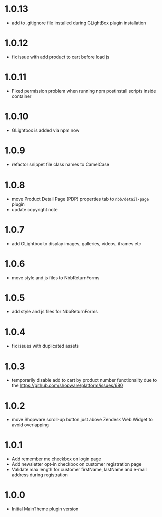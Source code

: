 # 1.0.13
- add to .gitignore file installed during GLightBox plugin installation

# 1.0.12
- fix issue with add product to cart before load js 

# 1.0.11
- Fixed permission problem when running npm postinstall scripts inside container

# 1.0.10
- GLightbox is added via npm now

# 1.0.9
- refactor snippet file class names to CamelCase

# 1.0.8
- move Product Detail Page (PDP) properties tab to `nbb/detail-page` plugin
- update copyright note

# 1.0.7
- add GLightbox to display images, galleries, videos, iframes etc

# 1.0.6
- move style and js files to NbbReturnForms

# 1.0.5
- add style and js files for NbbReturnForms

# 1.0.4
- fix issues with duplicated assets

# 1.0.3
- temporarily disable add to cart by product number functionality due to the
  https://github.com/shopware/platform/issues/680

# 1.0.2
- move Shopware scroll-up button just above Zendesk Web Widget to avoid overlapping

# 1.0.1
- Add remember me checkbox on login page
- Add newsletter opt-in checkbox on customer registration page
- Validate max length for customer firstName, lastName and e-mail address during registration

# 1.0.0
- Initial MainTheme plugin version
